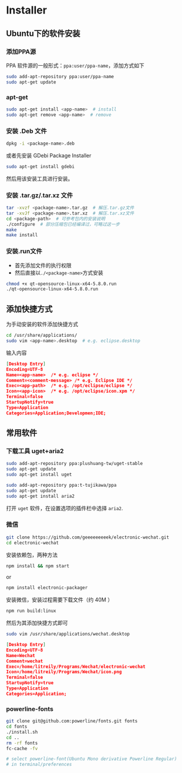 # Installer

<!-- toc -->

## Ubuntu下的软件安装

### 添加PPA源

PPA 软件源的一般形式：`ppa:user/ppa-name`，添加方式如下

``` bash
sudo add-apt-repository ppa:user/ppa-name
sudo apt-get update
```

### apt-get

``` bash
sudo apt-get install <app-name>  # install
sudo apt-get remove <app-name>  # remove
```

### 安装 .Deb 文件

``` bash
dpkg -i <package-name>.deb
```

或者先安装 GDebi Package Installer

``` bash
sudo apt-get install gdebi
```

然后用该安装工具进行安装。

### 安装 .tar.gz/.tar.xz 文件

``` bash
tar -xvzf <package-name>.tar.gz  # 解压.tar.gz文件
tar -xvJf <package-name>.tar.xz  # 解压.tar.xz文件
cd <package-path>  # 可参考包内的安装说明
./configure  # 部分压缩包已经编译过，可略过这一步
make
make install
```

### 安装.run文件

* 首先添加文件的执行权限
* 然后直接以`./<package-name>`方式安装

``` bash
chmod +x qt-opensource-linux-x64-5.8.0.run
./qt-opensource-linux-x64-5.8.0.run
```

## 添加快捷方式

为手动安装的软件添加快捷方式

``` bash
cd /usr/share/applications/
sudo vim <app-name>.desktop  # e.g. eclipse.desktop
```

输入内容

``` json
[Desktop Entry]
Encoding=UTF-8
Name=<app-name>  /* e.g. eclipse */
Comment=<comment-message> /* e.g. Eclipse IDE */
Exec=<app-path>  /* e.g. /opt/eclipse/eclipse */
Icon=<app-icon>  /* e.g. /opt/eclipse/icon.xpm */
Terminal=false  
StartupNotify=true  
Type=Application  
Categories=Application;Developmen;IDE;
```

## 常用软件

### 下载工具 uget+aria2

``` bash
sudo add-apt-repository ppa:plushuang-tw/uget-stable
sudo apt-get update
sudo apt-get install uget
```

``` bash
sudo add-apt-repository ppa:t-tujikawa/ppa
sudo apt-get update
sudo apt-get install aria2
```

打开 `uget` 软件，在设置选项的插件栏中选择 `aria2`.

### 微信

``` bash
git clone https://github.com/geeeeeeeeek/electronic-wechat.git
cd electronic-wechat
```

安装依赖包，两种方法

``` bash
npm install && npm start
```

or

``` bash
npm install electronic-packager
```

安装微信，安装过程需要下载文件（约 40M ）

``` bash
npm run build:linux
```

然后为其添加快捷方式即可

``` bash
sudo vim /usr/share/applications/wechat.desktop
```

``` json
[Desktop Entry]
Encoding=UTF-8
Name=Wechat
Comment=wechat
Exec=/home/litreily/Programs/Wechat/electronic-wechat
Icon=/home/litreily/Programs/Wechat/icon.png
Terminal=false
StartupNotify=true
Type=Application
Categories=Application;
```

### powerline-fonts

``` bash
git clone git@github.com:powerline/fonts.git fonts
cd fonts
./install.sh
cd ..
rm -rf fonts
fc-cache -fv

# select powerline-font(Ubuntu Mono derivative Powerline Regular)
# in terminal/preferences
```
